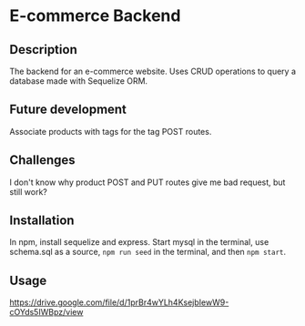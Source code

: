 # E-commerce Backend

## Description

The backend for an e-commerce website. Uses CRUD operations to query a database made with Sequelize ORM.

## Future development

Associate products with tags for the tag POST routes.

## Challenges

I don't know why product POST and PUT routes give me bad request, but still work?

## Installation
In npm, install sequelize and express. Start mysql in the terminal, use schema.sql as a source, ```npm run seed``` in the terminal, and then ```npm start```.

## Usage

https://drive.google.com/file/d/1prBr4wYLh4KsejbIewW9-cOYds5IWBpz/view
